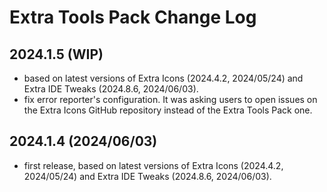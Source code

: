 # Extra Tools Pack Change Log

## 2024.1.5 (WIP)
* based on latest versions of Extra Icons (2024.4.2, 2024/05/24) and Extra IDE Tweaks (2024.8.6, 2024/06/03).
* fix error reporter's configuration. It was asking users to open issues on the Extra Icons GitHub repository instead of the Extra Tools Pack one.

## 2024.1.4 (2024/06/03)
* first release, based on latest versions of Extra Icons (2024.4.2, 2024/05/24) and Extra IDE Tweaks (2024.8.6, 2024/06/03).
